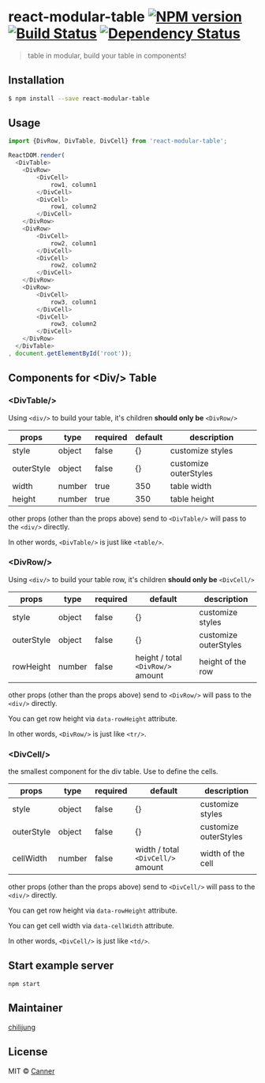 # react-modular-table [![NPM version][npm-image]][npm-url] [![Build Status][travis-image]][travis-url] [![Dependency Status][daviddm-image]][daviddm-url]
> table in modular, build your table in components!

## Installation

```sh
$ npm install --save react-modular-table
```

## Usage

```js
import {DivRow, DivTable, DivCell} from 'react-modular-table';

ReactDOM.render(
  <DivTable>
  	<DivRow>
  		<DivCell>
  			row1, column1
  		</DivCell>
  		<DivCell>
  			row1, column2
  		</DivCell>
  	</DivRow>
  	<DivRow>
  		<DivCell>
  			row2, column1
  		</DivCell>
  		<DivCell>
  			row2, column2
  		</DivCell>
  	</DivRow>
  	<DivRow>
  		<DivCell>
  			row3, column1
  		</DivCell>
  		<DivCell>
  			row3, column2
  		</DivCell>
  	</DivRow>
  </DivTable>
, document.getElementById('root'));


```

## Components for **\<Div/\>** Table

### \<DivTable/\>

Using `<div/>` to build your table, it's children **should only be** `<DivRow/>`

| **props** | **type** | **required** | **default** | **description**  |
|-----------|----------|--------------|-------------|------------------|
| style     | object   | false        | {}          | customize styles |
| outerStyle     | object   | false        | {}          | customize outerStyles |
| width     | number   | true         | 350         | table width      |
| height    | number   | true         | 350         | table height     |

other props (other than the props above) send to `<DivTable/>` will pass to the `<div/>` directly.

In other words, `<DivTable/>` is just like `<table/>`.

### \<DivRow/\>

Using `<div/>` to build your table row, it's children **should only be** `<DivCell/>`

| **props** | **type** | **required** | **default** | **description**  |
|-----------|----------|--------------|-------------|------------------|
| style     | object   | false        | {}          | customize styles |
| outerStyle  | object   | false         | {}         | customize outerStyles      |
| rowHeight  | number   | false         | height / total `<DivRow/>` amount         | height of the row      |

other props (other than the props above) send to `<DivRow/>` will pass to the `<div/>` directly.

You can get row height via `data-rowHeight` attribute.

In other words, `<DivRow/>` is just like `<tr/>`.

### \<DivCell/\>

the smallest component for the div table. Use to define the cells.

| **props** | **type** | **required** | **default** | **description**  |
|-----------|----------|--------------|-------------|------------------|
| style     | object   | false        | {}          | customize styles |
| outerStyle  | object   | false         | {}         | customize outerStyles      |
| cellWidth  | number   | false         | width / total `<DivCell/>` amount         | width of the cell      |

other props (other than the props above) send to `<DivCell/>` will pass to the `<div/>` directly.

You can get row height via `data-rowHeight` attribute.

You can get cell width via `data-cellWidth` attribute.

In other words, `<DivCell/>` is just like `<td/>`.

## Start example server

```
npm start
```

## Maintainer

[chilijung](https://github.com/chilijung)

## License

MIT © [Canner](https://github.com/canner)


[npm-image]: https://badge.fury.io/js/react-modular-table.svg
[npm-url]: https://npmjs.org/package/react-modular-table
[travis-image]: https://travis-ci.org/Canner/react-modular-table.svg?branch=master
[travis-url]: https://travis-ci.org/Canner/react-modular-table
[daviddm-image]: https://david-dm.org/Canner/react-modular-table.svg?theme=shields.io
[daviddm-url]: https://david-dm.org/Canner/react-modular-table
